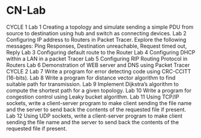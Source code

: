 # CN-Lab


CYCLE 1
Lab 1 Creating a topology and simulate sending a simple PDU from source to destination using hub and switch as connecting devices.
Lab 2 Configuring IP address to Routers in Packet Tracer. Explore the following messages: Ping Responses, Destination unreachable, Request timed out, Reply
Lab 3 Configuring default route to the Router
Lab 4 Configuring DHCP within a LAN in a packet Tracer
Lab 5 Configuring RIP Routing Protocol in Routers
Lab 6 Demonstration of WEB server and DNS using Packet Tracer
CYCLE 2
Lab 7 Write a program for error detecting code using CRC-CCITT (16-bits).
Lab 8 Write a program for distance vector algorithm to find suitable path for transmission.
Lab 9 Implement Dijkstra’s algorithm to compute the shortest path for a given topology.
Lab 10 Write a program for congestion control using Leaky bucket algorithm.
Lab 11 Using TCP/IP sockets, write a client-server program to make client sending the file name and the server to send back the contents of the requested file if present.
Lab 12 Using UDP sockets, write a client-server program to make client sending the file name and the server to send back the contents of the requested file if present.
